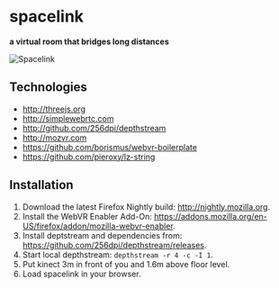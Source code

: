 # spacelink

**a virtual room that bridges long distances**

![Spacelink](http://joel-github-static.s3.amazonaws.com/spacelink/spacelink.png)

## Technologies

- <http://threejs.org>
- <http://simplewebrtc.com>
- <http://github.com/256dpi/depthstream>
- <http://mozvr.com>
- <https://github.com/borismus/webvr-boilerplate>
- <https://github.com/pieroxy/lz-string>

## Installation

1. Download the latest Firefox Nightly build: <http://nightly.mozilla.org>.
2. Install the WebVR Enabler Add-On: <https://addons.mozilla.org/en-US/firefox/addon/mozilla-webvr-enabler>.
3. Install deptstream and dependencies from: <https://github.com/256dpi/depthstream/releases>.
4. Start local depthstream: `depthstream -r 4 -c -I 1`.
5. Put kinect 3m in front of you and 1.6m above floor level.
6. Load spacelink in your browser.
